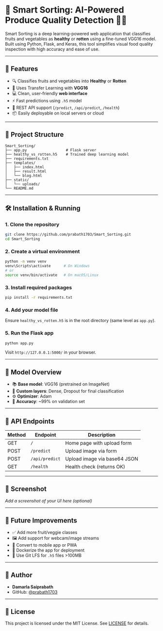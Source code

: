 
# 🧠 Smart Sorting: AI-Powered Produce Quality Detection 🍎🥦

Smart Sorting is a deep learning-powered web application that classifies fruits and vegetables as **healthy** or **rotten** using a fine-tuned VGG16 model. Built using Python, Flask, and Keras, this tool simplifies visual food quality inspection with high accuracy and ease of use.

---

## 🚀 Features

- 🔍 Classifies fruits and vegetables into **Healthy** or **Rotten**
- 🧠 Uses Transfer Learning with **VGG16**
- 💻 Clean, user-friendly **web interface**
- ⚡ Fast predictions using `.h5` model
- 🔌 REST API support (`/predict`, `/api/predict`, `/health`)
- 📦 Easily deployable on local servers or cloud

---

## 📂 Project Structure

```
Smart_Sorting/
├── app.py                  # Flask server
├── healthy_vs_rotten.h5    # Trained deep learning model
├── requirements.txt
├── templates/
│   ├── index.html
│   ├── result.html
│   └── blog.html
├── static/
│   └── uploads/
└── README.md
```

---

## 🛠️ Installation & Running

### 1. Clone the repository
```bash
git clone https://github.com/prabath1703/Smart_Sorting.git
cd Smart_Sorting
```

### 2. Create a virtual environment
```bash
python -m venv venv
venv\Scripts\activate      # On Windows
# or
source venv/bin/activate   # On macOS/Linux
```

### 3. Install required packages
```bash
pip install -r requirements.txt
```

### 4. Add your model file
Ensure `healthy_vs_rotten.h5` is in the root directory (same level as `app.py`).

### 5. Run the Flask app
```bash
python app.py
```
Visit `http://127.0.0.1:5000/` in your browser.

---

## 🧪 Model Overview

- 📚 **Base model**: VGG16 (pretrained on ImageNet)
- 🧠 **Custom layers**: Dense, Dropout for final classification
- ⚙️ **Optimizer**: Adam
- 🎯 **Accuracy**: ~99% on validation set

---

## 📲 API Endpoints

| Method | Endpoint         | Description                  |
|--------|------------------|------------------------------|
| GET    | `/`              | Home page with upload form   |
| POST   | `/predict`       | Upload image via form        |
| POST   | `/api/predict`   | Upload image via base64 JSON |
| GET    | `/health`        | Health check (returns OK)    |

---

## 📸 Screenshot

*Add a screenshot of your UI here (optional)*

---

## 🔮 Future Improvements

- ✅ Add more fruit/veggie classes
- 🖼️ Add support for webcam/image streams
- 📱 Convert to mobile app or PWA
- 🐳 Dockerize the app for deployment
- 📁 Use Git LFS for `.h5` files >100MB

---

## 👤 Author

- **Damarla Saiprabath**  
- GitHub: [@prabath1703](https://github.com/prabath1703)

---

## 📄 License

This project is licensed under the MIT License. See [LICENSE](LICENSE) for details.
